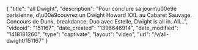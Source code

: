 {
    "title": "all Dwight",
    "description": "Pour conclure sa journ\u00e9e parisienne, d\u00e9couvrez un Dwight Howard XXL au Cabaret Sauvage. Concours de Dunk, breakdance, Duo avec Estelle, Dwight is all in. All...",
    "videoid": "151167",
    "date_created": "1396646914",
    "date_modified": "1418181260",
    "type": "captivate",
    "layout": "video",
    "url": "\/v\/all-dwight\/151167"
}